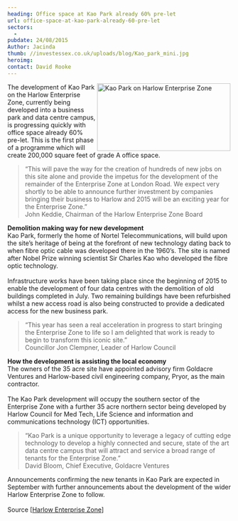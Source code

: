 ```yaml
---
heading: Office space at Kao Park already 60% pre-let
url: office-space-at-kao-park-already-60-pre-let
sectors:
  -  
pubdate: 24/08/2015
Author: Jacinda
thumb: //investessex.co.uk/uploads/blog/Kao_park_mini.jpg
heroimg: 
contact: David Rooke
---
```

<p><img alt='Kao Park on Harlow Enterprise Zone' src='http://www.investessex.co.uk/uploads/blog/Kao_park_300.jpg' style='float:right; height:152px; margin-left:2px; margin-right:2px; width:300px'/>The development of Kao Park on the Harlow Enterprise Zone, currently being developed into a business park and data centre campus, is progressing quickly with office space already 60% pre-let. This is the first phase of a programme which will create 200,000 square feet of grade A office space.</p><blockquote><p>“This will pave the way for the creation of hundreds of new jobs on this site alone and provide the impetus for the development of the remainder of the Enterprise Zone at London Road. We expect very shortly to be able to announce further investment by companies bringing their business to Harlow and 2015 will be an exciting year for the Enterprise Zone.”<br/>John Keddie, Chairman of the Harlow Enterprise Zone Board</p></blockquote><p><strong>Demolition making way for new development</strong><br/>Kao Park, formerly the home of Nortel Telecommunications, will build upon the site’s heritage of being at the forefront of new technology dating back to when fibre optic cable was developed there in the 1960’s. The site is named after Nobel Prize winning scientist Sir Charles Kao who developed the fibre optic technology.<br/><br/>Infrastructure works have been taking place since the beginning of 2015 to enable the development of four data centres with the demolition of old buildings completed in July. Two remaining buildings have been refurbished whilst a new access road is also being constructed to provide a dedicated access for the new business park.</p><blockquote><p>“This year has seen a real acceleration in progress to start bringing the Enterprise Zone to life so I am delighted that work is ready to begin to transform this iconic site.”<br/>Councillor Jon Clempner, Leader of Harlow Council</p></blockquote><p><strong>How the development is assisting the local economy</strong><br/>The owners of the 35 acre site have appointed advisory firm Goldacre Ventures and Harlow-based civil engineering company, Pryor, as the main contractor.<br/><br/>The Kao Park development will occupy the southern sector of the Enterprise Zone with a further 35 acre northern sector being developed by Harlow Council for Med Tech, Life Science and information and communications technology (ICT) opportunities.</p><blockquote><p>“Kao Park is a unique opportunity to leverage a legacy of cutting edge technology to develop a highly connected and secure, state of the art data centre campus that will attract and service a broad range of tenants for the Enterprise Zone.”<br/>David Bloom, Chief Executive, Goldacre Ventures</p></blockquote><p>Announcements confirming the new tenants in Kao Park are expected in September with further announcements about the development of the wider Harlow Enterprise Zone to follow.<br/><br/>Source [<a href='http://harlowez.org.uk/?p=875' target='_blank'>Harlow Enterprise Zone</a>]</p>